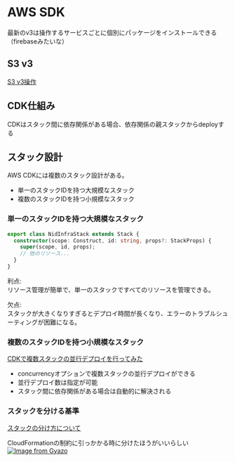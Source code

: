 # AWS SDK

最新のv3は操作するサービスごとに個別にパッケージをインストールできる（firebaseみたいな）

## S3 v3

[S3 v3操作](https://qiita.com/taisuke101700/items/d7efaca27b33adf29833)

## CDK仕組み

CDKはスタック間に依存関係がある場合、依存関係の親スタックからdeployする

## スタック設計

AWS CDKには複数のスタック設計がある。  

- 単一のスタックIDを持つ大規模なスタック
- 複数のスタックIDを持つ小規模なスタック

### 単一のスタックIDを持つ大規模なスタック

```ts
export class NidInfraStack extends Stack {
  constructor(scope: Construct, id: string, props?: StackProps) {
    super(scope, id, props);
    // 他のリソース...
  }
}
```

利点:  
リソース管理が簡単で、単一のスタックですべてのリソースを管理できる。

欠点:  
スタックが大きくなりすぎるとデプロイ時間が長くなり、エラーのトラブルシューティングが困難になる。

### 複数のスタックIDを持つ小規模なスタック

[CDKで複数スタックの並行デプロイを行ってみた](https://dev.classmethod.jp/articles/cdk-concurrency-deployment/)

- concurrencyオプションで複数スタックの並行デプロイができる
- 並行デプロイ数は指定が可能
- スタック間に依存関係がある場合は自動的に解決される

### スタックを分ける基準

[スタックの分け方について](https://tmokmss.hatenablog.com/entry/20221121/1669032738)

CloudFormationの制約に引っかかる時に分けたほうがいいらしい  
[![Image from Gyazo](https://i.gyazo.com/a76f6c8980d0a063b368c6d048860bfc.png)](https://gyazo.com/a76f6c8980d0a063b368c6d048860bfc)
